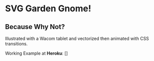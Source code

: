 # SVG Garden Gnome!
## Because Why Not?

Illustrated with a Wacom tablet and vectorized then animated with CSS transitions.

Working Example at **Heroku**:
[]

